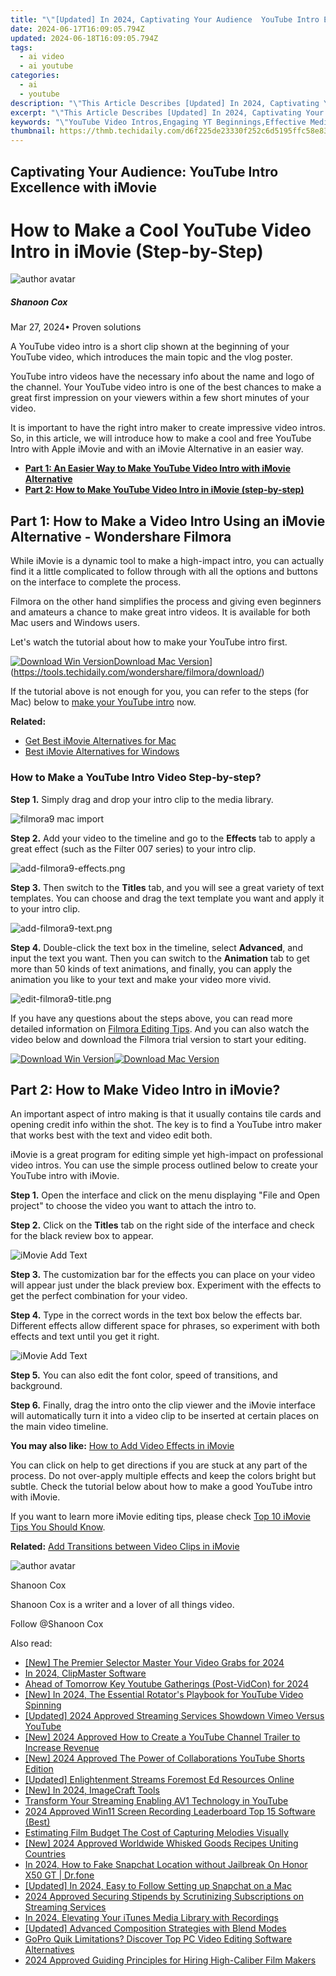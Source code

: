 ```yaml
---
title: "\"[Updated] In 2024, Captivating Your Audience  YouTube Intro Excellence with iMovie\""
date: 2024-06-17T16:09:05.794Z
updated: 2024-06-18T16:09:05.794Z
tags:
  - ai video
  - ai youtube
categories:
  - ai
  - youtube
description: "\"This Article Describes [Updated] In 2024, Captivating Your Audience: YouTube Intro Excellence with iMovie\""
excerpt: "\"This Article Describes [Updated] In 2024, Captivating Your Audience: YouTube Intro Excellence with iMovie\""
keywords: "\"YouTube Video Intros,Engaging YT Beginnings,Effective Media Cuts,Attention-Grabbing Techniques,Professional iMovie Tips,High Impact Film Edits,Storytelling with Editing\""
thumbnail: https://thmb.techidaily.com/d6f225de23330f252c6d5195ffc58e836dfeb5e08b530725208b4f5fec9ae8dd.JPG
---
```


## Captivating Your Audience: YouTube Intro Excellence with iMovie

# How to Make a Cool YouTube Video Intro in iMovie (Step-by-Step)

![author avatar](https://images.wondershare.com/filmora/article-images/shannon-cox.jpg)

##### Shanoon Cox

 Mar 27, 2024• Proven solutions

A YouTube video intro is a short clip shown at the beginning of your YouTube video, which introduces the main topic and the vlog poster.

YouTube intro videos have the necessary info about the name and logo of the channel. Your YouTube video intro is one of the best chances to make a great first impression on your viewers within a few short minutes of your video.

It is important to have the right intro maker to create impressive video intros. So, in this article, we will introduce how to make a cool and free YouTube Intro with Apple iMovie and with an iMovie Alternative in an easier way.

* **[Part 1: An Easier Way to Make YouTube Video Intro with iMovie Alternative](#part1)**
* **[Part 2: How to Make YouTube Video Intro in iMovie (step-by-step)](#part2)**

## Part 1: How to Make a Video Intro Using an iMovie Alternative - Wondershare Filmora

While iMovie is a dynamic tool to make a high-impact intro, you can actually find it a little complicated to follow through with all the options and buttons on the interface to complete the process.

Filmora on the other hand simplifies the process and giving even beginners and amateurs a chance to make great intro videos. It is available for both Mac users and Windows users.

Let's watch the tutorial about how to make your YouTube intro first.

[![Download Win Version](https://images.wondershare.com/filmora/guide/download-btn-win.jpg)](https://tools.techidaily.com/wondershare/filmora/download/)[Download Mac Version](https://images.wondershare.com/filmora/guide/download-btn-mac.jpg)](https://tools.techidaily.com/wondershare/filmora/download/)

If the tutorial above is not enough for you, you can refer to the steps (for Mac) below to [make your YouTube intro](https://tools.techidaily.com/wondershare/filmora/download/) now.

**Related:**

* [Get Best iMovie Alternatives for Mac](https://tools.techidaily.com/wondershare/filmora/download/)
* [Best iMovie Alternatives for Windows](https://tools.techidaily.com/wondershare/filmora/download/)

### How to Make a YouTube Intro Video Step-by-step?

**Step 1.** Simply drag and drop your intro clip to the media library.

![filmora9 mac import](https://images.wondershare.com/filmora/article-images/filmora9-mac-import.png)

**Step 2.** Add your video to the timeline and go to the **Effects** tab to apply a great effect (such as the Filter 007 series) to your intro clip.

![add-filmora9-effects.png](https://images.wondershare.com/filmora/article-images/add-filmora9-effects.png)

**Step 3.** Then switch to the **Titles** tab, and you will see a great variety of text templates. You can choose and drag the text template you want and apply it to your intro clip.

![add-filmora9-text.png](https://images.wondershare.com/filmora/article-images/add-filmora9-text.png)

**Step 4.** Double-click the text box in the timeline, select **Advanced**, and input the text you want. Then you can switch to the **Animation** tab to get more than 50 kinds of text animations, and finally, you can apply the animation you like to your text and make your video more vivid.

![edit-filmora9-title.png](https://images.wondershare.com/filmora/article-images/edit-filmora9-title.png)

If you have any questions about the steps above, you can read more detailed information on [Filmora Editing Tips](https://tools.techidaily.com/wondershare/filmora/download/). And you can also watch the video below and download the Filmora trial version to start your editing.

[![Download Win Version](https://images.wondershare.com/filmora/guide/download-btn-win.jpg)](https://tools.techidaily.com/wondershare/filmora/download/)[![Download Mac Version](https://images.wondershare.com/filmora/guide/download-btn-mac.jpg)](https://tools.techidaily.com/wondershare/filmora/download/)

## Part 2: How to Make Video Intro in iMovie?

An important aspect of intro making is that it usually contains tile cards and opening credit info within the shot. The key is to find a YouTube intro maker that works best with the text and video edit both.

iMovie is a great program for editing simple yet high-impact on professional video intros. You can use the simple process outlined below to create your YouTube intro with iMovie.

**Step 1.** Open the interface and click on the menu displaying "File and Open project" to choose the video you want to attach the intro to.

**Step 2.** Click on the **Titles** tab on the right side of the interface and check for the black review box to appear.

![iMovie Add Text](https://images.wondershare.com/filmora/article-images/imovie-add-text-1.jpg)

**Step 3.** The customization bar for the effects you can place on your video will appear just under the black preview box. Experiment with the effects to get the perfect combination for your video.

**Step 4.** Type in the correct words in the text box below the effects bar. Different effects allow different space for phrases, so experiment with both effects and text until you get it right.

![iMovie Add Text](https://images.wondershare.com/filmora/article-images/imovie-add-text-2.jpg)

**Step 5.** You can also edit the font color, speed of transitions, and background.

**Step 6.** Finally, drag the intro onto the clip viewer and the iMovie interface will automatically turn it into a video clip to be inserted at certain places on the main video timeline.

**You may also like:** [How to Add Video Effects in iMovie](https://tools.techidaily.com/wondershare/filmora/download/)

You can click on help to get directions if you are stuck at any part of the process. Do not over-apply multiple effects and keep the colors bright but subtle. Check the tutorial below about how to make a good YouTube intro with iMovie.

If you want to learn more iMovie editing tips, please check [Top 10 iMovie Tips You Should Know](https://tools.techidaily.com/wondershare/filmora/download/).

**Related:** [Add Transitions between Video Clips in iMovie](https://tools.techidaily.com/wondershare/filmora/download/)

![author avatar](https://images.wondershare.com/filmora/article-images/shannon-cox.jpg)

Shanoon Cox

Shanoon Cox is a writer and a lover of all things video.

Follow @Shanoon Cox


<ins class="adsbygoogle"
     style="display:block"
     data-ad-format="autorelaxed"
     data-ad-client="ca-pub-7571918770474297"
     data-ad-slot="1223367746"></ins>



<ins class="adsbygoogle"
     style="display:block"
     data-ad-client="ca-pub-7571918770474297"
     data-ad-slot="8358498916"
     data-ad-format="auto"
     data-full-width-responsive="true"></ins>

<span class="atpl-alsoreadstyle">Also read:</span>
<div><ul>
<li><a href="https://youtube-docs.techidaily.com/he-premier-selector-master-your-video-grabs-for-2024/"><u>[New] The Premier Selector  Master Your Video Grabs for 2024</u></a></li>
<li><a href="https://youtube-docs.techidaily.com/24-clipmaster-software/"><u>In 2024, ClipMaster Software</u></a></li>
<li><a href="https://youtube-docs.techidaily.com/-of-tomorrow-key-youtube-gatherings-post-vidcon-for-2024/"><u>Ahead of Tomorrow  Key Youtube Gatherings (Post-VidCon) for 2024</u></a></li>
<li><a href="https://youtube-docs.techidaily.com/n-2024-the-essential-rotators-playbook-for-youtube-video-spinning/"><u>[New] In 2024, The Essential Rotator's Playbook for YouTube Video Spinning</u></a></li>
<li><a href="https://youtube-docs.techidaily.com/ed-2024-approved-streaming-services-showdown-vimeo-versus-youtube/"><u>[Updated] 2024 Approved  Streaming Services Showdown  Vimeo Versus YouTube</u></a></li>
<li><a href="https://youtube-docs.techidaily.com/024-approved-how-to-create-a-youtube-channel-trailer-to-increase-revenue/"><u>[New] 2024 Approved  How to Create a YouTube Channel Trailer to Increase Revenue</u></a></li>
<li><a href="https://youtube-docs.techidaily.com/024-approved-the-power-of-collaborations-youtube-shorts-edition/"><u>[New] 2024 Approved  The Power of Collaborations  YouTube Shorts Edition</u></a></li>
<li><a href="https://youtube-docs.techidaily.com/ed-enlightenment-streams-foremost-ed-resources-online/"><u>[Updated] Enlightenment Streams  Foremost Ed Resources Online</u></a></li>
<li><a href="https://youtube-docs.techidaily.com/n-2024-imagecraft-tools/"><u>[New] In 2024, ImageCraft Tools</u></a></li>
<li><a href="https://youtube-docs.techidaily.com/form-your-streaming-enabling-av1-technology-in-youtube/"><u>Transform Your Streaming  Enabling AV1 Technology in YouTube</u></a></li>
<li><a href="https://digital-screen-recording.techidaily.com/2024-approved-win11-screen-recording-leaderboard-top-15-software-best/"><u>2024 Approved  Win11 Screen Recording Leaderboard  Top 15 Software (Best)</u></a></li>
<li><a href="https://extra-information.techidaily.com/estimating-film-budget-the-cost-of-capturing-melodies-visually/"><u>Estimating Film Budget  The Cost of Capturing Melodies Visually</u></a></li>
<li><a href="https://tiktok-videos.techidaily.com/new-2024-approved-worldwide-whisked-goods-recipes-uniting-countries/"><u>[New] 2024 Approved  Worldwide Whisked Goods  Recipes Uniting Countries</u></a></li>
<li><a href="https://location-social.techidaily.com/in-2024-how-to-fake-snapchat-location-without-jailbreak-on-honor-x50-gt-drfone-by-drfone-virtual-android/"><u>In 2024, How to Fake Snapchat Location without Jailbreak On Honor X50 GT | Dr.fone</u></a></li>
<li><a href="https://snapchat-videos.techidaily.com/updated-in-2024-easy-to-follow-setting-up-snapchat-on-a-mac/"><u>[Updated] In 2024, Easy to Follow  Setting up Snapchat on a Mac</u></a></li>
<li><a href="https://youtube-help.techidaily.com/2024-approved-securing-stipends-by-scrutinizing-subscriptions-on-streaming-services/"><u>2024 Approved  Securing Stipends by Scrutinizing Subscriptions on Streaming Services</u></a></li>
<li><a href="https://screen-video-capture.techidaily.com/in-2024-elevating-your-itunes-media-library-with-recordings/"><u>In 2024, Elevating Your iTunes Media Library with Recordings</u></a></li>
<li><a href="https://video-capture.techidaily.com/updated-advanced-composition-strategies-with-blend-modes/"><u>[Updated] Advanced Composition Strategies with Blend Modes</u></a></li>
<li><a href="https://ai-driven-video-production.techidaily.com/gopro-quik-limitations-discover-top-pc-video-editing-software-alternatives/"><u>GoPro Quik Limitations? Discover Top PC Video Editing Software Alternatives</u></a></li>
<li><a href="https://some-techniques.techidaily.com/2024-approved-guiding-principles-for-hiring-high-caliber-film-makers/"><u>2024 Approved  Guiding Principles for Hiring High-Caliber Film Makers</u></a></li>
</ul></div>
